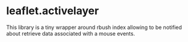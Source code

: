 # leaflet.activelayer

This library is a tiny wrapper around rbush index allowing to be notified about
retrieve data associated with a mouse events.